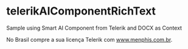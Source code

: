 # telerikAIComponentRichText
Sample using Smart AI Component from Telerik and  DOCX as Context

No Brasil compre a sua licença Telerik com www.menphis.com.br.
